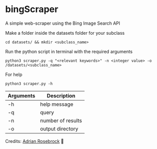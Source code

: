 # bingScraper
A simple web-scraper using the Bing Image Search API <br>

Make a folder inside the datasets folder for your subclass 
```
cd datasets/ && mkdir <subclass_name>
```
Run the python script in terminal with the required arguments
```
python3 scraper.py -q "<relevant keywords>" -n <integer value> -o /datasets/<subclass_name> 
```
For help
```
python3 scraper.py -h
```

| Arguments  | Description      |
| ---------- | -----------------|
| -h         | help message     |
| -q         | query            |
| -n         | number of results|
| -o         | output directory |


Credits: [Adrian Rosebrock](https://github.com/jrosebr1) 🥳

